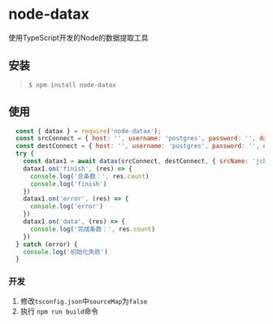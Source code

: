 # node-datax

使用TypeScript开发的Node的数据提取工具
## 安装
> `$ npm install node-datax `
## 使用
```javascript
  const { datax } = require('node-datax');
  const srcConnect = { host: '', username: 'postgres', password: '', database: '' }
  const destConnect = { host: '', username: 'postgres', password: '', database: '' }
  try {
    const datax1 = await datax(srcConnect, destConnect, { srcName: 'jcb_cd_test', destName: 'jcb_cd', column: ['*'] })
    datax1.on('finish', (res) => {
      console.log('总条数：', res.count)
      console.log('finish')
    })
    datax1.on('error', (res) => {
      console.log('error')
    })
    datax1.on('data', (res) => {
      console.log('完成条数：', res.count)
    })
  } catch (error) {
    console.log('初始化失败')
  }

```
### 开发
1. 修改`tsconfig.json`中`sourceMap`为`false`
2. 执行 `npm run build`命令

